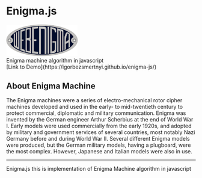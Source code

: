 # Enigma.js 
<img src="https://github.com/igorbezsmertnyi/enigma-js/blob/master/src/logo.jpg?raw=true" width="190px" alt="Enigma.js">
</br>
Enigma machine algorithm in javascript
</br>
[Link to Demo](https://igorbezsmertnyi.github.io/enigma-js/)

## About Enigma Machine

The Enigma machines were a series of electro-mechanical rotor cipher machines developed and used in the early- to mid-twentieth century to protect commercial, diplomatic and military communication. Enigma was invented by the German engineer Arthur Scherbius at the end of World War I. Early models were used commercially from the early 1920s, and adopted by military and government services of several countries, most notably Nazi Germany before and during World War II. Several different Enigma models were produced, but the German military models, having a plugboard, were the most complex. However, Japanese and Italian models were also in use.

***

Enigma.js this is implementation of Enigma Machine algorithm in javascript
<br/>


